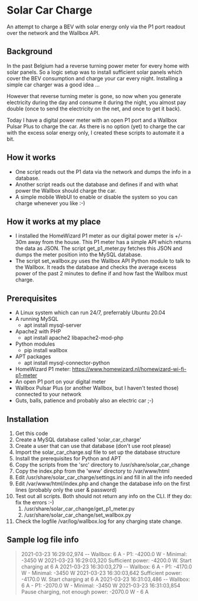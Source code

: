 # Solar Car Charge
An attempt to charge a BEV with solar energy only via the P1 port readout over the network and the Wallbox API.

## Background
In the past Belgium had a reverse turning power meter for every home with solar panels.
So a logic setup was to install sufficient solar panels which cover the BEV consumption and charge your car every night.
Installing a simple car charger was a good idea ...

However that reverse turning meter is gone, so now when you generate electricity during the day and consume it during the night, you almost pay double (once to send the electricity on the net, and once to get it back).

Today I have a digital power meter with an open P1 port and a Wallbox Pulsar Plus to charge the car.
As there is no option (yet) to charge the car with the excess solar energy only, I created these scripts to automate it a bit.

## How it works
* One script reads out the P1 data via the network and dumps the info in a database.
* Another script reads out the database and defines if and with what power the Wallbox should charge the car.
* A simple mobile WebUI to enable or disable the system so you can charge whenever you like :-)

## How it works at my place
* I installed the HomeWizard P1 meter as our digital power meter is +/- 30m away from the house. This P1 meter has a simple API which returns the data as JSON. The script get_p1_meter.py fetches this JSON and dumps the meter position into the MySQL database.
* The script set_wallbox.py uses the Wallbox API Python module to talk to the Wallbox. It reads the database and checks the average excess power of the past 2 minutes to define if and how fast the Wallbox must charge.

## Prerequisites
* A Linux system which can run 24/7, preferrably Ubuntu 20.04
* A running MySQL
  * apt install mysql-server
* Apache2 with PHP
  * apt install apache2 libapache2-mod-php
* Python modules
  * pip install wallbox
* APT packages
  * apt install mysql-connector-python
* HomeWizard P1 meter: https://www.homewizard.nl/homewizard-wi-fi-p1-meter
* An open P1 port on your digital meter
* Wallbox Pulsar Plus (or another Wallbox, but I haven't tested those) connected to your network
* Guts, balls, patience and probably also an electric car ;-)

## Installation
1. Get this code
1. Create a MySQL database called 'solar_car_charge'
1. Create a user that can use that database (don't use root please)
1. Import the solar_car_charge.sql file to set up the database structure
1. Install the prerequisites for Python and APT
1. Copy the scripts from the 'src' directory to /usr/share/solar_car_change
1. Copy the index.php from the 'www' directory to /var/www/html
1. Edit /usr/share/solar_car_charge/settings.ini and fill in all the info needed
1. Edit /var/www/html/index.php and change the database info on the first lines (probably only the user & password)
1. Test out all scripts. Both should not return any info on the CLI. If they do: fix the errors :-)
   1. /usr/share/solar_car_change/get_p1_meter.py
   1. /usr/share/solar_car_change/set_wallbox.py 
1. Check the logfile /var/log/wallbox.log for any charging state change.

## Sample log file info
> 2021-03-23 16:29:02,974 -- Wallbox: 6 A - P1: -4200.0 W - Minimal: -3450 W
> 2021-03-23 16:29:03,320 Sufficient power: -4200.0 W. Start charging at 6 A
> 2021-03-23 16:30:03,279 -- Wallbox: 6 A - P1: -4170.0 W - Minimal: -3450 W
> 2021-03-23 16:30:03,642 Sufficient power: -4170.0 W. Start charging at 6 A
> 2021-03-23 16:31:03,486 -- Wallbox: 6 A - P1: -2070.0 W - Minimal: -3450 W
> 2021-03-23 16:31:03,854 Pause charging, not enough power: -2070.0 W - 6 A

